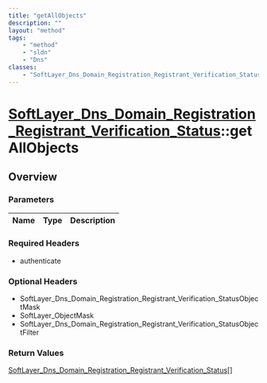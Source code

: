 ```yaml
---
title: "getAllObjects"
description: ""
layout: "method"
tags:
    - "method"
    - "sldn"
    - "Dns"
classes:
    - "SoftLayer_Dns_Domain_Registration_Registrant_Verification_Status"
---
```

# [SoftLayer_Dns_Domain_Registration_Registrant_Verification_Status](/reference/services/SoftLayer_Dns_Domain_Registration_Registrant_Verification_Status)::getAllObjects




## Overview 


### Parameters 
|Name | Type | Description |
| --- | --- | --- |


### Required Headers
* authenticate

### Optional Headers
* SoftLayer_Dns_Domain_Registration_Registrant_Verification_StatusObjectMask
* SoftLayer_ObjectMask
* SoftLayer_Dns_Domain_Registration_Registrant_Verification_StatusObjectFilter

### Return Values
<a href='/reference/datatypes/SoftLayer_Dns_Domain_Registration_Registrant_Verification_Status'>SoftLayer_Dns_Domain_Registration_Registrant_Verification_Status[] </a>

